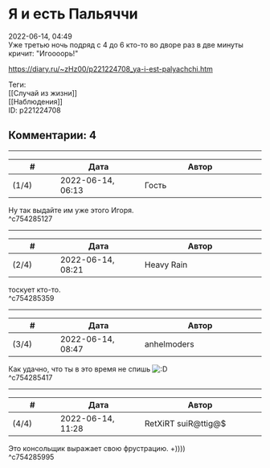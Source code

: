 Я и есть Пальяччи
=================

  
2022-06-14, 04:49  
 Уже третью ночь подряд с 4 до 6 кто-то во дворе раз в две минуты кричит: "Игоооорь!"   
  
<https://diary.ru/~zHz00/p221224708_ya-i-est-palyachchi.htm>  
  
Теги:  
[[Случай из жизни]]  
[[Наблюдения]]  
ID: p221224708  


Комментарии: 4
--------------

  


---



|         #         |              Дата              |                     Автор                     |           ID           |
| --- | --- | --- | --- |
| (1/4) | 2022-06-14, 06:13 | Гость | c754285127 |

  
 Ну так выдайте им уже этого Игоря.   
 ^c754285127

---



|         #         |              Дата              |                     Автор                     |           ID           |
| --- | --- | --- | --- |
| (2/4) | 2022-06-14, 08:21 | Heavy Rain | c754285359 |

  
 тоскует кто-то.   
 ^c754285359

---



|         #         |              Дата              |                     Автор                     |           ID           |
| --- | --- | --- | --- |
| (3/4) | 2022-06-14, 08:47 | anhelmoders | c754285417 |

  
 Как удачно, что ты в это время не спишь ![:D](/picture/1131.gif)   
 ^c754285417

---



|         #         |              Дата              |                     Автор                     |           ID           |
| --- | --- | --- | --- |
| (4/4) | 2022-06-14, 11:28 | RetXiRT suiR@ttig@$ | c754285995 |

  
 Это консольщик выражает свою фрустрацию. +))))   
 ^c754285995